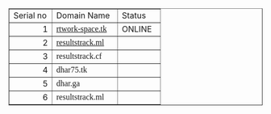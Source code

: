 <body>
<table cellspacing="0" border="1">
	<colgroup width="85"></colgroup>
	<colgroup width="130"></colgroup>
	<colgroup width="85"></colgroup>
	<tr>
		<td height="17" align="left">Serial no</td>
		<td align="left">Domain Name</td>
		<td align="left">Status</td>
	</tr>
	<tr>
		<td height="17" align="right" sdval="1" sdnum="16393;">1</td>
		<td align="left"><font face="Liberation Serif"><a href="http://rtwork-space.tk/">rtwork-space.tk </a></font></td>
		<td align="left">ONLINE</td>
	</tr>
	<tr>
		<td height="17" align="right" sdval="2" sdnum="16393;">2</td>
		<td align="left"><font face="Liberation Serif"><a href="http://resultstrack.ml/">resultstrack.ml </a></font></td>
		<td align="left"><br></td>
	</tr>
	<tr>
		<td height="17" align="right" sdval="3" sdnum="16393;">3</td>
		<td align="left"><font face="Liberation Serif">resultstrack.cf</font></td>
		<td align="left"><br></td>
	</tr>
	<tr>
		<td height="17" align="right" sdval="4" sdnum="16393;">4</td>
		<td align="left"><font face="Liberation Serif">dhar75.tk </font></td>
		<td align="left"><br></td>
	</tr>
	<tr>
		<td height="17" align="right" sdval="5" sdnum="16393;">5</td>
		<td align="left"><font face="Liberation Serif">dhar.ga </font></td>
		<td align="left"><br></td>
	</tr>
	<tr>
		<td height="17" align="right" sdval="6" sdnum="16393;">6</td>
		<td align="left"><font face="Liberation Serif">resultstrack.ml</font></td>
		<td align="left"><br></td>
	</tr>
</table>
